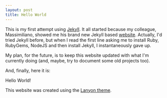 ```yaml
---
layout: post
title: Hello World
---
```


This is my first attempt using [Jekyll](http://jekyllrb.com). It all started because my colleague, Massimiliano, showed me his brand new Jekyll based [website](http://mpatacchiola.github.io/). Actually, I'd tried Jekyll before, but when I read the first line asking me to install Ruby, RubyGems, NodeJS and then install Jekyll, I instantaneously gave up.

My plan, for the future, is to keep this website updated with what I'm currently doing (and, maybe, try to document some old projects too).

And, finally, here it is:
<div class="message">
  Hello World!
</div>


This website was created using the [Lanyon theme](https://github.com/poole/lanyon).
